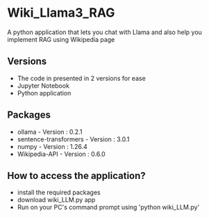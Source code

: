# Wiki_Llama3_RAG
A python application that lets you chat with Llama and also help you implement RAG using Wikipedia page

## Versions
* The code in presented in 2 versions for ease
* Jupyter Notebook
* Python application

## Packages
* ollama - Version : 0.2.1
* sentence-transformers - Version : 3.0.1
* numpy - Version : 1.26.4
* Wikipedia-API - Version : 0.6.0

## How to access the application?
* install the required packages
* download wiki_LLM.py app
* Run on your PC's command prompt using 'python wiki_LLM.py'
